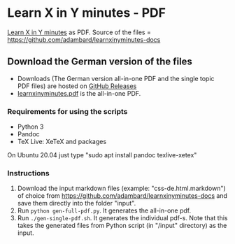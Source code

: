 # Learn X in Y minutes - PDF

[Learn X in Y minutes](http://learnxinyminutes.com) as PDF. Source of the files = https://github.com/adambard/learnxinyminutes-docs

## Download the German version of the files

* Downloads (The German version all-in-one PDF and the single topic PDF files) are hosted on [GitHub Releases](https://github.com/fake4d/learnxinyminutes-pdf/releases/tag/v2020.09.25)
* [learnxinyminutes.pdf](https://github.com/Fake4d/learnxinyminutes-pdf/releases/download/v2020.09.25/learnxinyminutes.pdf) is the all-in-one PDF.

### Requirements for using the scripts

* Python 3
* Pandoc
* TeX Live: XeTeX and packages

On Ubuntu 20.04 just type "sudo apt install pandoc texlive-xetex"

### Instructions

1. Download the input markdown files (example: "css-de.html.markdown") of choice from https://github.com/adambard/learnxinyminutes-docs and save them directly into the folder "input".
2. Run `python gen-full-pdf.py`. It generates the all-in-one pdf. 
3. Run `./gen-single-pdf.sh`. It generates the individual pdf-s. Note that this takes the generated files from Python script (in "/input" directory) as the input.
